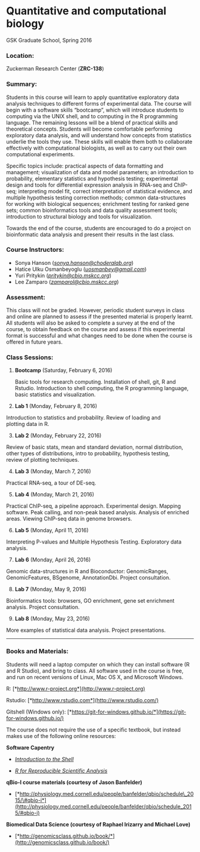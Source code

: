 # Quantitative and computational biology

GSK Graduate School, Spring 2016

### Location: 

Zuckerman Research Center (**ZRC-138**)

### Summary: 

Students in this course will learn to apply quantitative exploratory
data analysis techniques to different forms of experimental data. The
course will begin with a software skills “bootcamp”, which will
introduce students to computing via the UNIX shell, and to computing in
the R programming language. The remaining lessons will be a blend of
practical skills and theoretical concepts. Students will become
comfortable performing exploratory data analysis, and will understand
how concepts from statistics underlie the tools they use. These skills
will enable them both to collaborate effectively with computational
biologists, as well as to carry out their own computational experiments.

Specific topics include: practical aspects of data formatting and
management; visualization of data and model parameters; an introduction
to probability, elementary statistics and hypothesis testing;
experimental design and tools for differential expression analysis in
RNA-seq and ChIP-seq; interpreting model fit, correct interpretation of
statistical evidence, and multiple hypothesis testing correction
methods; common data-structures for working with biological sequences;
enrichment testing for ranked gene sets; common bioinformatics tools and
data quality assessment tools; introduction to structural biology and
tools for visualization.

Towards the end of the course, students are encouraged to do a project
on bioinformatic data analysis and present their results in the last
class.

### Course Instructors:
- Sonya Hanson ([*sonya.hanson@choderalab.org*](mailto:sonya.hanson@choderalab.org))
- Hatice Ulku Osmanbeyoglu ([*uosmanbey@gmail.com*](mailto:uosmanbey@gmail.com))
- Yuri Pritykin ([*pritykin@cbio.mskcc.org*](mailto:pritykin@cbio.mskcc.org))
- Lee Zamparo ([*zamparol@cbio.mskcc.org*](mailto:zamparol@cbio.mskcc.org))

### Assessment:

This class will not be graded. However, periodic student surveys in
class and online are planned to assess if the presented material is
properly learnt. All students will also be asked to complete a survey at
the end of the course, to obtain feedback on the course and assess if
this experimental format is successful and what changes need to be done
when the course is offered in future years.

### Class Sessions:

1. **Bootcamp** (Saturday, February 6, 2016)

   Basic tools for research computing. Installation of shell, git, R and  
   Rstudio. Introduction to shell computing, the R programming language,  
   basic statistics and visualization.

2.  **Lab 1** (Monday, February 8, 2016)

   Introduction to statistics and probability. Review of loading and  
   plotting data in R.

3.  **Lab 2** (Monday, February 22, 2016)

   Review of basic stats, mean and standard deviation, normal distribution,  
   other types of distributions, intro to probability, hypothesis testing,  
   review of plotting techniques.

4.  **Lab 3** (Monday, March 7, 2016)

   Practical RNA-seq, a tour of DE-seq.  

5.  **Lab 4** (Monday, March 21, 2016)

   Practical ChIP-seq, a pipeline approach. Experimental design. Mapping software. Peak calling, and non-peak based analysis. Analysis  of enriched areas. Viewing ChIP-seq data in genome browsers.  

6.  **Lab 5** (Monday, April 11, 2016)

   Interpreting P-values and Multiple Hypothesis Testing. Exploratory data analysis.

7.  **Lab 6** (Monday, April 26, 2016)

   Genomic data-structures in R and Bioconductor: GenomicRanges, GenomicFeatures, BSgenome, AnnotationDbi. Project consultation.

8.  **Lab 7** (Monday, May 9, 2016)

   Bioinformatics tools: browsers, GO enrichment, gene set enrichment analysis. Project consultation.

9.  **Lab 8** (Monday, May 23, 2016)

   More examples of statistical data analysis. Project presentations.

---

### Books and Materials: 

Students will need a laptop computer on which they can install software
(R and R Studio), and bring to class. All software used in the course is
free, and run on recent versions of Linux, Mac OS X, and Microsoft
Windows.

R: [*http://www.r-project.org*](http://www.r-project.org)

Rstudio: [*http://www.rstudio.com*](http://www.rstudio.com/)

Gitshell (Windows only):
[*https://git-for-windows.github.io/*](https://git-for-windows.github.io/)

The course does not require the use of a specific textbook, but instead
makes use of the following online resources:

**Software Capentry**

-   [*Introduction to the Shell*](http://swcarpentry.github.io/shell-novice/)

-   [*R for Reproducible Scientific Analysis*](http://swcarpentry.github.io/r-novice-gapminder/)

**qBio-I course materials (courtesy of Jason Banfelder)**

-   [*http://physiology.med.cornell.edu/people/banfelder/qbio/schedule\_2015/\#qbio-i*](http://physiology.med.cornell.edu/people/banfelder/qbio/schedule_2015/#qbio-i)

**Biomedical Data Science (courtesy of Raphael Irizarry and Michael
Love)**

-   [*http://genomicsclass.github.io/book/*](http://genomicsclass.github.io/book/)


